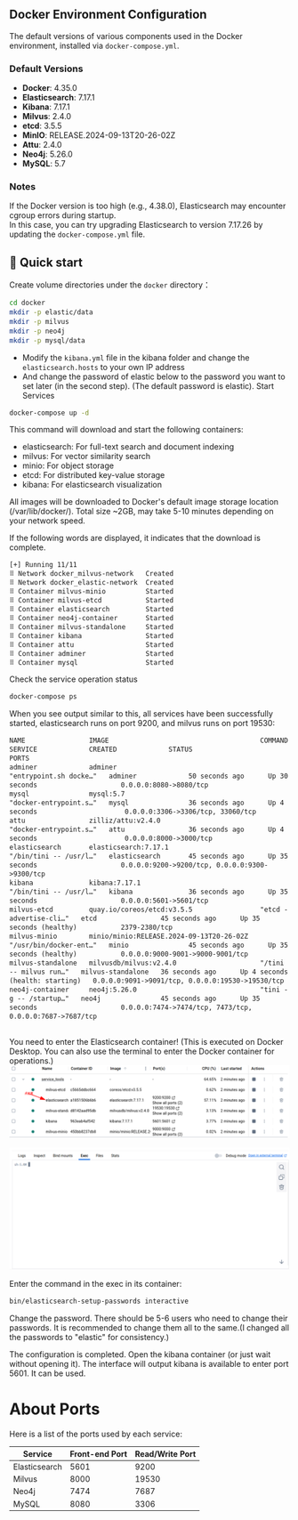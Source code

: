 ## Docker Environment Configuration

The default versions of various components used in the Docker environment, installed via `docker-compose.yml`.

### Default Versions

- **Docker**: 4.35.0  
- **Elasticsearch**: 7.17.1  
- **Kibana**: 7.17.1  
- **Milvus**: 2.4.0  
- **etcd**: 3.5.5  
- **MinIO**: RELEASE.2024-09-13T20-26-02Z  
- **Attu**: 2.4.0  
- **Neo4j**: 5.26.0
- **MySQL**: 5.7

### Notes

If the Docker version is too high (e.g., 4.38.0), Elasticsearch may encounter cgroup errors during startup.  
In this case, you can try upgrading Elasticsearch to version 7.17.26 by updating the `docker-compose.yml` file.

## 📌 Quick start
Create volume directories under the `docker` directory：
```bash
cd docker
mkdir -p elastic/data
mkdir -p milvus
mkdir -p neo4j
mkdir -p mysql/data
```
- Modify the `kibana.yml` file in the kibana folder and change the `elasticsearch.hosts` to your own IP address
- And change the password of elastic below to the password you want to set later (in the second step). (The default password is elastic).
Start Services
```bash
docker-compose up -d
```
This command will download and start the following containers:

- elasticsearch: For full-text search and document indexing
- milvus: For vector similarity search
- minio: For object storage
- etcd: For distributed key-value storage
- kibana: For elasticsearch visualization

All images will be downloaded to Docker's default image storage location (/var/lib/docker/). Total size ~2GB, may take 5-10 minutes depending on your network speed.

If the following words are displayed, it indicates that the download is complete.
```
[+] Running 11/11
⠿ Network docker_milvus-network   Created
⠿ Network docker_elastic-network  Created
⠿ Container milvus-minio          Started
⠿ Container milvus-etcd           Started
⠿ Container elasticsearch         Started
⠿ Container neo4j-container       Started
⠿ Container milvus-standalone     Started
⠿ Container kibana                Started
⠿ Container attu                  Started
⠿ Container adminer               Started
⠿ Container mysql                 Started

```
Check the service operation status
```bash
docker-compose ps
```
When you see output similar to this, all services have been successfully started, 
elasticsearch runs on port 9200, and milvus runs on port 19530:
```
NAME                IMAGE                                      COMMAND                  SERVICE             CREATED             STATUS                            PORTS
adminer             adminer                                    "entrypoint.sh docke…"   adminer             50 seconds ago      Up 30 seconds                     0.0.0.0:8080->8080/tcp
mysql               mysql:5.7                                  "docker-entrypoint.s…"   mysql               36 seconds ago      Up 4 seconds                      0.0.0.0:3306->3306/tcp, 33060/tcp 
attu                zilliz/attu:v2.4.0                         "docker-entrypoint.s…"   attu                36 seconds ago      Up 4 seconds                      0.0.0.0:8000->3000/tcp
elasticsearch       elasticsearch:7.17.1                       "/bin/tini -- /usr/l…"   elasticsearch       45 seconds ago      Up 35 seconds                     0.0.0.0:9200->9200/tcp, 0.0.0.0:9300->9300/tcp
kibana              kibana:7.17.1                              "/bin/tini -- /usr/l…"   kibana              36 seconds ago      Up 35 seconds                     0.0.0.0:5601->5601/tcp
milvus-etcd         quay.io/coreos/etcd:v3.5.5                 "etcd -advertise-cli…"   etcd                45 seconds ago      Up 35 seconds (healthy)           2379-2380/tcp
milvus-minio        minio/minio:RELEASE.2024-09-13T20-26-02Z   "/usr/bin/docker-ent…"   minio               45 seconds ago      Up 35 seconds (healthy)           0.0.0.0:9000-9001->9000-9001/tcp
milvus-standalone   milvusdb/milvus:v2.4.0                     "/tini -- milvus run…"   milvus-standalone   36 seconds ago      Up 4 seconds (health: starting)   0.0.0.0:9091->9091/tcp, 0.0.0.0:19530->19530/tcp
neo4j-container     neo4j:5.26.0                               "tini -g -- /startup…"   neo4j               45 seconds ago      Up 35 seconds                     0.0.0.0:7474->7474/tcp, 7473/tcp, 0.0.0.0:7687->7687/tcp


```

You need to enter the Elasticsearch container! (This is executed on Docker Desktop. You can also use the terminal to enter the Docker container for operations.)
![4](./imgs/4.png) 

![5](./imgs/5.png)

Enter the command in the exec in its container:

```sh
bin/elasticsearch-setup-passwords interactive
```

Change the password. There should be 5-6 users who need to change their passwords. It is recommended to change them all to the same.(I changed all the passwords to "elastic" for consistency.)

The configuration is completed. Open the kibana container (or just wait without opening it). The interface will output kibana is available to enter port 5601. It can be used.

# About Ports

Here is a list of the ports used by each service:

| Service       | Front-end Port | Read/Write Port |
|---------------|----------------|-----------------|
| Elasticsearch | 5601           | 9200            |
| Milvus        | 8000           | 19530           |
| Neo4j         | 7474           | 7687            |
| MySQL         | 8080           | 3306            |



